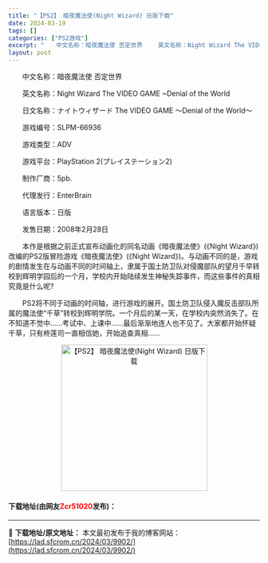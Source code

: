 ```yaml
---
title: "【PS2】 暗夜魔法使(Night Wizard) 日版下载"
date: 2024-03-19
tags: []
categories: ["PS2游戏"]
excerpt: "　　中文名称：暗夜魔法使 否定世界 　　英文名称：Night Wizard The VIDEO GAME ~Denial of the World 　　日文名称：ナイトウィザード The VIDEO GAME ～Denial of the World～ 　　游戏编号：SLPM-66936 　　游戏类&hellip;"
layout: post
---
```


 <p>　　中文名称：暗夜魔法使 否定世界</p> <p>　　英文名称：Night Wizard The VIDEO GAME ~Denial of the World</p> <p>　　日文名称：ナイトウィザード The VIDEO GAME ～Denial of the World～</p> <p>　　游戏编号：SLPM-66936</p> <p>　　游戏类型：ADV</p> <p>　　游戏平台：PlayStation 2(プレイステーション2)</p> <p>　　制作厂商：5pb.</p> <p>　　代理发行：EnterBrain</p> <p>　　语言版本：日版</p> <p>　　发售日期：2008年2月28日</p> <p>　　本作是根据之前正式宣布动画化的同名动画《暗夜魔法使》(《Night Wizard》)改编的PS2版冒险游戏《暗夜魔法使》(《Night Wizard》)。与动画不同的是，游戏的剧情发生在与动画不同的时间轴上，隶属于国土防卫队对侵魔部队的望月千早转校到辉明学园后的一个月，学校内开始陆续发生神秘失踪事件，而这些事件的真相究竟是什么呢?</p> <p>　　PS2将不同于动画的时间轴，进行游戏的展开。国土防卫队侵入魔反击部队所属的魔法使&ldquo;千草&rdquo;转校到辉明学院。一个月后的某一天，在学校内突然消失了。在不知道不觉中......考试中、上课中......最后渐渐地连人也不见了。大家都开始怀疑千草，只有柊莲司一直相信她，开始追查真相......</p> <p align="center"><img align="" border="0" src="https://lad.sfcrom.cn/wp-content/uploads/2024/03/20240319_65f99845dc413.jpg" width="293" alt="【PS2】 暗夜魔法使(Night Wizard) 日版下载" /></p> <p><h4>下载地址(由网友<font color="red">Zcr51020</font>发布)：</h4></p> 

---
📖 **下载地址/原文地址：** 本文最初发布于我的博客网站：[https://lad.sfcrom.cn/2024/03/9902/](https://lad.sfcrom.cn/2024/03/9902/)
